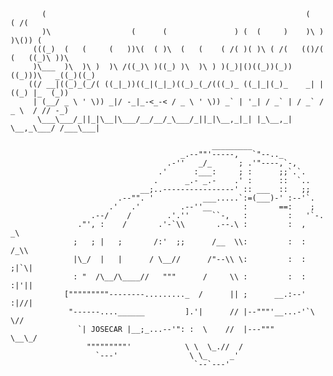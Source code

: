            (                                                          (         ( /(      
           )\                  (      (               ) (  (     )    )\ )      )\()) (   
         (((_)  (   (     (   ))\(  ( )\  (   (    ( /( )( )\ ( /(   (()/( (   ((_)\ ))\  
         )\___  )\  )\ )  )\ /((_)\ )((_) )\  )\ ) )(_)|()((_))(_))   ((_)))\   _((_)((_) 
        ((/ __|((_)_(_/( ((_|_))((_|(_|_)((_)_(_/(((_)_ ((_|_|(_)_    _| |((_) |_  (_))   
         | (__/ _ \ ' \)) _|/ -_|_-<_-< / _ \ ' \)) _` | '_| / _` | / _` / _ \  / // -_)  
          \___\___/_||_|\__|\___/__/__/_\___/_||_|\__,_|_| |_\__,_| \__,_\___/ /___\___|  

                                                 _________
                                          _.--""'-----,   `"--.._
                                       .-''   _/_      ; .'"----,`-,
                                     .'      :___:     ; :      ;;`.`.
                                    .      _.- _.-    .' :      ::  `..
                                 __;..----------------' :: ___  ::   ;;
                            .--"". '           ___.....`:=(___)-' :--'`.
                          .'   .'         .--''__       :       ==:    ;
                      .--/    /        .'.''     ``-,   :         :   '`-.
                   ."', :    /       .'-`\\       .--.\ :         :  ,   _\
                  ;   ; |   ;       /:'  ;;      /__  \\:         :  :  /_\\
                  |\_/  |   |      / \__//      /"--\\ \:         :  : ;|`\|    
                  : "  /\__/\____//   """      /     \\ :         :  : :|'||
                ["""""""""--------........._  /      || ;      __.:--' :|//|
                 "------....______         ].'|      // |--"""'__...-'`\ \//
                   `| JOSECAR |__;_...--'": :  \    //  |---"""      \__\_/
                     """""""""'            \ \  \_.//  /
                       `---'                \ \_     _'
                                             `--`---'  
